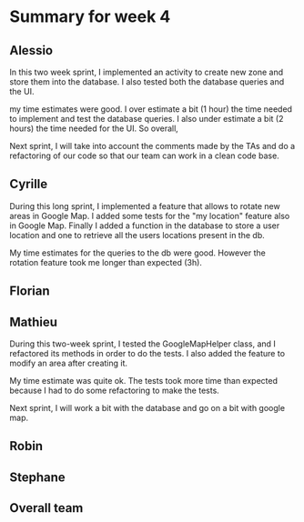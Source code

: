 # Summary for week 4

## Alessio
In this two week sprint, I implemented an activity to create new zone and store them into the database. I also tested both the database queries and the UI.

my time estimates were good. I over estimate a bit (1 hour) the time needed to implement and test the database queries. I also under estimate a bit (2 hours) the time needed for the UI. So overall,

Next sprint, I will take into account the comments made by the TAs and do a refactoring of our code so that our team can work in a clean code base.

## Cyrille
During this long sprint, I implemented a feature that allows to rotate new areas in Google Map. I added some tests for the "my location" feature also in Google Map. Finally I added a function in the database to store a user location and one to retrieve all the users locations present in the db.

My time estimates for the queries to the db were good. However the rotation feature took me longer than expected (3h).

## Florian

## Mathieu

During this two-week sprint, I tested the GoogleMapHelper class, and I refactored its methods in order to do the tests. I also added the feature to modify an area after creating it.

My time estimate was quite ok. The tests took more time than expected because I had to do some refactoring to make the tests.

Next sprint, I will work a bit with the database and go on a bit with google map. 

## Robin

## Stephane

## Overall team
